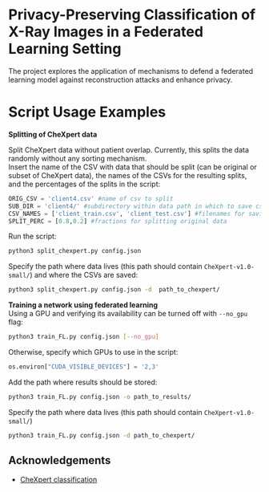 # Privacy-Preserving Classification of X-Ray Images in a Federated Learning Setting

The project explores the application of mechanisms to defend a federated learning model against reconstruction attacks and enhance privacy.

# Script Usage Examples

**Splitting of CheXpert data**  

Split CheXpert data without patient overlap. Currently, this splits the data randomly without any sorting mechanism.  
Insert the name of the CSV with data that should be split (can be original or subset of CheXpert data), the names of the CSVs for the resulting splits, and the percentages of the splits in the script:  
```python
ORIG_CSV = 'client4.csv' #name of csv to split
SUB_DIR = 'client4/' #subdirectory within data path in which to save csv files
CSV_NAMES = ['client_train.csv', 'client_test.csv'] #filenames for saving
SPLIT_PERC = [0.8,0.2] #fractions for splitting original data
```
Run the script:  
```sh
python3 split_chexpert.py config.json
```
Specify the path where data lives (this path should contain ```CheXpert-v1.0-small/```) and where the CSVs are saved:  
```sh
python3 split_chexpert.py config.json -d  path_to_chexpert/
```

**Training a network using federated learning**   
Using a GPU and verifying its availability can be turned off with ```--no_gpu``` flag:   
```sh
python3 train_FL.py config.json [--no_gpu]
```
Otherwise, specify which GPUs to use in the script:   
```python
os.environ["CUDA_VISIBLE_DEVICES"] = '2,3'
```
Add the path where results should be stored:   
```sh
python3 train_FL.py config.json -o path_to_results/
```
Specify the path where data lives (this path should contain ```CheXpert-v1.0-small/```)
```sh
python3 train_FL.py config.json -d path_to_chexpert/
```


## Acknowledgements

* [CheXpert classification](https://github.com/Stomper10/CheXpert)
